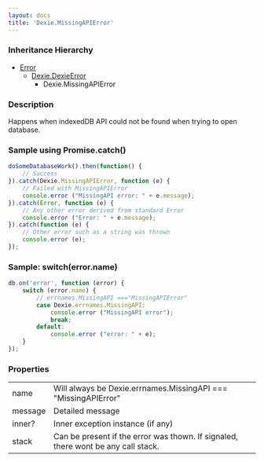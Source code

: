 ```yaml
---
layout: docs
title: 'Dexie.MissingAPIError'
---
```


### Inheritance Hierarchy

* [Error](https://developer.mozilla.org/en-US/docs/Web/JavaScript/Reference/Global_Objects/Error)
  * [Dexie.DexieError](/docs/DexieErrors/DexieError)
    * Dexie.MissingAPIError

### Description 

Happens when indexedDB API could not be found when trying to open database.

### Sample using Promise.catch()

```javascript
doSomeDatabaseWork().then(function() {
    // Success
}).catch(Dexie.MissingAPIError, function (e) {
    // Failed with MissingAPIError
    console.error ("MissingAPI error: " + e.message);
}).catch(Error, function (e) {
    // Any other error derived from standard Error
    console.error ("Error: " + e.message);
}).catch(function (e) {
    // Other error such as a string was thrown
    console.error (e);
});
```

### Sample: switch(error.name)

```javascript
db.on('error', function (error) {
    switch (error.name) {
        // errnames.MissingAPI ==="MissingAPIError"
        case Dexie.errnames.MissingAPI:
            console.error ("MissingAPI error");
            break;
        default:
            console.error ("error: " + e);
    }
});
```

### Properties

<table>
<tr><td>name</td><td>Will always be Dexie.errnames.MissingAPI === "MissingAPIError"</td></tr>
<tr><td>message</td><td>Detailed message</td></tr>
<tr><td>inner?</td><td>Inner exception instance (if any)</td></tr>
<tr><td>stack</td><td>Can be present if the error was thown. If signaled, there wont be any call stack.</td></tr>
</table>
